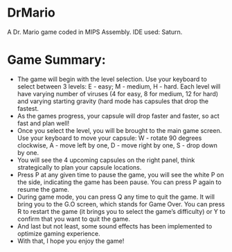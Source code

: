 # DrMario
A Dr. Mario game coded in MIPS Assembly. IDE used: Saturn. 

# Game Summary: 

- The game will begin with the level selection. Use your keyboard to select between 3 levels: E - easy; M -
medium, H - hard. Each level will have varying number of viruses (4 for easy, 8 for medium, 12 for hard)
and varying starting gravity (hard mode has capsules that drop the fastest.
- As the games progress, your capsule will drop faster and faster, so act fast and plan well!
- Once you select the level, you will be brought to the main game screen. Use your keyboard to move your
capsule: W - rotate 90 degrees clockwise, A - move left by one, D - move right by one, S - drop down by
one.
- You will see the 4 upcoming capsules on the right panel, think strategically to plan your capsule locations.
- Press P at any given time to pause the game, you will see the white P on the side, indicating the game
has been pause. You can press P again to resume the game.
- During game mode, you can press Q any time to quit the game. It will bring you to the G.O screen, which
stands for Game Over. You can press R to restart the game (it brings you to select the game’s difficulty)
or Y to confirm that you want to quit the game.
- And last but not least, some sound effects has been implemented to optimize gaming experience.
- With that, I hope you enjoy the game!
